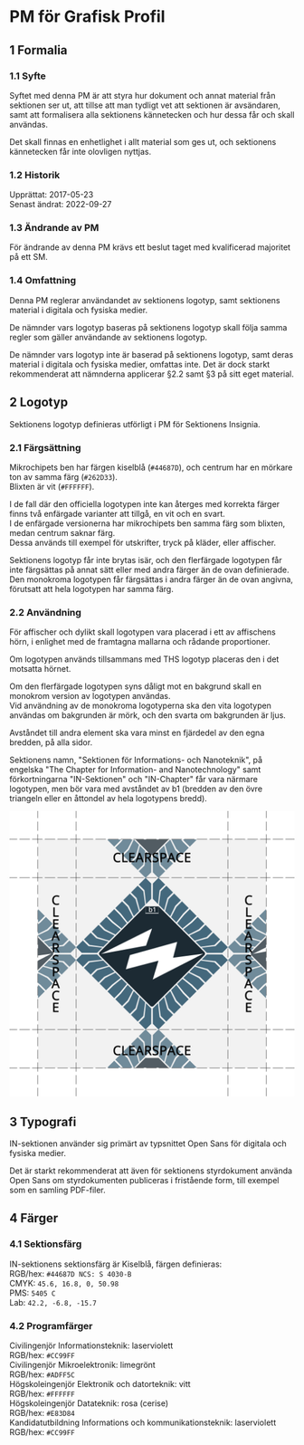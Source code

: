 # PM för Grafisk Profil

## 1 Formalia

### 1.1 Syfte

Syftet med denna PM är att styra hur dokument och annat material från sektionen ser ut, att tillse att man tydligt vet att sektionen är avsändaren, samt att formalisera alla sektionens kännetecken och hur dessa får och skall användas.

Det skall finnas en enhetlighet i allt material som ges ut, och sektionens kännetecken får inte olovligen nyttjas.

### 1.2 Historik

Upprättat: 2017-05-23  
Senast ändrat: 2022-09-27

### 1.3 Ändrande av PM

För ändrande av denna PM krävs ett beslut taget med kvalificerad majoritet på ett SM.

### 1.4 Omfattning

Denna PM reglerar användandet av sektionens logotyp, samt sektionens material i digitala och fysiska medier.

De nämnder vars logotyp baseras på sektionens logotyp skall följa samma regler som gäller användande av sektionens logotyp.

De nämnder vars logotyp inte är baserad på sektionens logotyp, samt deras material i digitala och fysiska medier, omfattas inte.
Det är dock starkt rekommenderat att nämnderna applicerar §2.2 samt §3 på sitt eget material.

## 2 Logotyp

Sektionens logotyp definieras utförligt i PM för Sektionens Insignia.

### 2.1 Färgsättning

Mikrochipets ben har färgen kiselblå (`#44687D`), och centrum har en mörkare ton av samma färg (`#262D33`).  
Blixten är vit (`#FFFFFF`).

I de fall där den officiella logotypen inte kan återges med korrekta färger finns två enfärgade varianter att tillgå, en vit och en svart.  
I de enfärgade versionerna har mikrochipets ben samma färg som blixten, medan centrum saknar färg.  
Dessa används till exempel för utskrifter, tryck på kläder, eller affischer.

Sektionens logotyp får inte brytas isär, och den flerfärgade logotypen får inte färgsättas på annat sätt eller med andra färger än de ovan definierade.  
Den monokroma logotypen får färgsättas i andra färger än de ovan angivna, förutsatt att hela logotypen har samma färg.

### 2.2 Användning

För affischer och dylikt skall logotypen vara placerad i ett av affischens hörn, i enlighet med de framtagna mallarna och rådande proportioner.  

Om logotypen används tillsammans med THS logotyp placeras den i det motsatta hörnet.

Om den flerfärgade logotypen syns dåligt mot en bakgrund skall en monokrom version av logotypen användas.  
Vid användning av de monokroma logotyperna ska den vita logotypen användas om bakgrunden är mörk, och den svarta om bakgrunden är ljus.

Avståndet till andra element ska vara minst en fjärdedel av den egna bredden, på alla sidor.

Sektionens namn, "Sektionen för Informations- och Nanoteknik", på engelska "The Chapter for Information- and Nanotechnology" samt förkortningarna "IN-Sektionen" och "IN-Chapter" får vara närmare logotypen, men bör vara med avståndet av b1 (bredden av den övre triangeln eller en åttondel av hela logotypens bredd).

![Hur sektionens logotyp skall placeras i förhållande till andra sidelement](./img/logospacing.png)

## 3 Typografi

IN-sektionen använder sig primärt av typsnittet Open Sans för digitala och fysiska medier.

Det är starkt rekommenderat att även för sektionens styrdokument använda Open Sans om styrdokumenten publiceras i fristående form, till exempel som en samling PDF-filer.

## 4 Färger

### 4.1 Sektionsfärg

IN-sektionens sektionsfärg är Kiselblå, färgen definieras:  
RGB/hex: `#44687D NCS: S 4030-B`  
CMYK: `45.6, 16.8, 0, 50.98`  
PMS: `5405 C`  
Lab: `42.2, -6.8, -15.7`

### 4.2 Programfärger

Civilingenjör Informationsteknik: laserviolett  
RGB/hex: `#CC99FF`  
Civilingenjör Mikroelektronik: limegrönt  
RGB/hex: `#ADFF5C`  
Högskoleingenjör Elektronik och datorteknik: vitt  
RGB/hex: `#FFFFFF`  
Högskoleingenjör Datateknik: rosa (cerise)  
RGB/hex: `#E83D84`  
Kandidatutbildning Informations och kommunikationsteknik: laserviolett  
RGB/hex: `#CC99FF`
